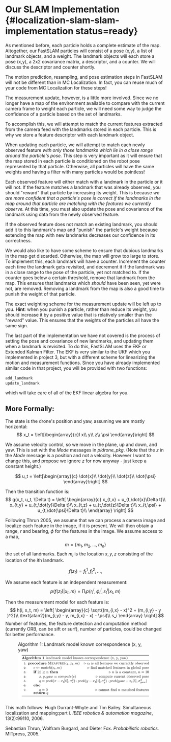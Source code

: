 # Our SLAM Implementation {#localization-slam-slam-implementation status=ready}

As mentioned before, each particle holds a complete estimate of the map. Altogether, our FastSLAM particles will consist of a pose (x,y), a list of landmark objects, and a weight. The landmark objects will each store a pose (x,y), a 2x2 covariance matrix, a descriptor, and a counter. We will discuss the descriptor and counter shortly.

The motion prediction, resampling, and pose estimation steps in FastSLAM will not be different than in MC Localization. In fact, you can reuse much of your code from MC Localization for these steps!

The measurement update, however, is a little more involved. Since we no longer have a map of the environment available to compare with the current camera frame to weight each particle, we will need some way to judge the confidence of a particle based on the set of landmarks.

To accomplish this, we will attempt to match the current features extracted from the camera feed with the landmarks stored in each particle. This is why we store a feature descriptor with each landmark object.

When updating each particle, we will attempt to match each newly observed feature *with only those landmarks which lie in a close range around the particle's pose.* This step is very important as it will ensure that the map stored in each particle is conditioned on the robot pose represented by that particle. Otherwise, all particles will have the same weights and having a filter with many particles would be pointless!

Each observed feature will either match with a landmark in the particle or it will not. If the feature matches a landmark that was already observed, you should "reward" that particle by increasing its weight. This is because *we are more confident that a particle's pose is correct if the landmarks in the map around that particle are matching with the features we currently observe.* At this time, you must also update the pose and covariance of the landmark using data from the newly observed feature.

If the observed feature does not match an existing landmark, you should add it to this landmark's map and "punish" the particle's weight because extending the map with new landmarks decreases our confidence in its correctness.

We would also like to have some scheme to ensure that dubious landmarks in the map get discarded. Otherwise, the map will grow too large to store. To implement this, each landmark will have a counter. Increment the counter each time the landmark gets revisited, and decrement it if the landmark was in a close range to the pose of the particle, yet not matched to.  If the counter goes below a certain threshold, remove that landmark from the map. This ensures that landmarks which *should* have been seen, yet were not, are removed. Removing a landmark from the map is also a good time to punish the weight of that particle.

The exact weighting scheme for the measurement update will be left up to you. **Hint**: when you punish a particle, rather than reduce its weight, you should increase it by a positive value that is relatively smaller than the "reward"  value. This ensures that the weights of the particles all have the same sign.

The last part of the implementation we have not covered is the process of setting the pose and covariance of new landmarks, and updating them when a landmark is revisited. To do this, FastSLAM uses the EKF or Extended Kalman Filter. The EKF is very similar to the UKF which you implemented in project 3, but with a different scheme for linearizing the motion and measurement functions. Since you have already implemented similar code in that project, you will be provided with two functions:

    add_landmark
    update_landmark
which will take care of all of the EKF linear algebra for you.


## More Formally:

The state is the drone's position and yaw, assuming we are mostly horizontal:
$$
x_t = \left[\begin{array}{c}l
x\\
y\\
z\\
\psi
\end{array}\right]
$$

We assume velocity control, so we move in the plane, up and down, and
yaw.  This is set with the *Mode* messages in *pidrone_pkg*.
(Note that the $z$ in the *Mode* message is a position and not a
velocity.  However I want to change this, and propose we ignore $z$
for now anyway - just keep a constant height.)

$$
u_t = \left[\begin{array}{c}
\dot{x}\\
\dot{y}\\
\dot{z}\\
\dot{\psi}
\end{array}\right]
$$

Then the transition function is: 
$$
g(x_t, u_t, \Delta t) = \left[
\begin{array}{c}
x_{t,x} + u_{t,\dot{x}\Delta t}\\
x_{t,y} + u_{t,\dot{y}\Delta t}\\
x_{t,z} + u_{t,\dot{z}\Delta t}\\
x_{t,\psi} + u_{t,\dot{\psi}\Delta t}\\
\end{array}
\right]
$$



Following Thrun 2005, we assume that we can
process a camera image and localize each feature in the image, if it
is present.  We will then obtain a range, $r$ and bearing, $\phi$ for
the features in the image.
We assume access to a map,  $$m = \left\{m_1,m_2,\dots,m_n\right\}$$ the
set of all landmarks.  Each $m_i$ is the location $x,y,z$ consisting
of the location of the $i$th landmark.

$$
  f(z_t) = {f_t^1,f_t^2,...,}
$$

We assume each feature is an independent measurement:
$$
  p(f(z_t) | x_t, m) = \prod_i p(r_t^i,\phi_t^i,s_t^i| x_t,m)
$$

Then the measurement model for each feature is: 
$$
  h(i, x_t, m) = \left[ \begin{array}{c}
      \sqrt{(m_{i,x} - x)^2 + (m_{i,y} - y )^2}\\
      \text{atan2}(m_{i,y} - y, m_{i,x} - x) - \psi)\\
      s_i
      \end{array}
      \right]
$$
Number of features, the feature detection and computation method (currently ORB, can be sift or surf), number of particles, could be changed for better performance.


<figure id="features">
    <figcaption>Algorithm 1: Landmark model known correspondence (x, y, yaw)</figcaption>
    <img style='width:30em' src="SLAM.png"/>
</figure>

This math follows:
Hugh Durrant-Whyte and Tim Bailey. Simultaneous localization and mapping:part i. *IEEE robotics & automation magazine*, 13(2):99110, 2006.

Sebastian Thrun, Wolfram Burgard, and Dieter Fox. *Probabilistic robotics.* MITpress, 2005.
